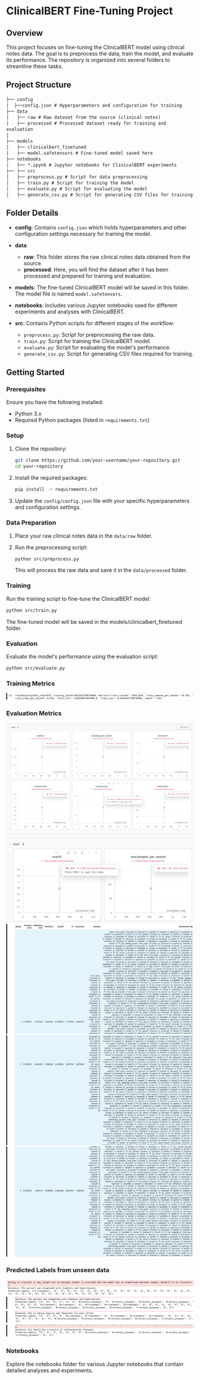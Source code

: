 # ClinicalBERT Fine-Tuning Project

## Overview

This project focuses on fine-tuning the ClinicalBERT model using clinical notes data. The goal is to preprocess the data, train the model, and evaluate its performance. The repository is organized into several folders to streamline these tasks.

## Project Structure

```
├── config
│  ├──config.json # Hyperparameters and configuration for training
├── data
│   ├── raw # Raw dataset from the source (clinical notes)
│   ├── processed # Processed dataset ready for training and evaluation
|
├── models
│   ├── clinicalbert_finetuned    
|   ├── model.safetensors # Fine-tuned model saved here
├── notebooks
│   ├── *.ipynb # Jupyter notebooks for ClinicalBERT experiments
├── ├── src
│   ├── preprocess.py # Script for data preprocessing
│   ├── train.py # Script for training the model
│   ├── evaluate.py # Script for evaluating the model
│   ├── generate_csv.py # Script for generating CSV files for training
```


## Folder Details

- **config**: Contains `config.json` which holds hyperparameters and other configuration settings necessary for training the model.

- **data**:
  - **raw**: This folder stores the raw clinical notes data obtained from the source.
  - **processed**: Here, you will find the dataset after it has been processed and prepared for training and evaluation.

- **models**: The fine-tuned ClinicalBERT model will be saved in this folder. The model file is named `model.safetensors`.

- **notebooks**: Includes various Jupyter notebooks used for different experiments and analyses with ClinicalBERT.

- **src**: Contains Python scripts for different stages of the workflow:
  - `preprocess.py`: Script for preprocessing the raw data.
  - `train.py`: Script for training the ClinicalBERT model.
  - `evaluate.py`: Script for evaluating the model's performance.
  - `generate_csv.py`: Script for generating CSV files required for training.

## Getting Started

### Prerequisites

Ensure you have the following installed:
- Python 3.x
- Required Python packages (listed in `requirements.txt`)

### Setup

1. Clone the repository:
    ```sh
    git clone https://github.com/your-username/your-repository.git
    cd your-repository
    ```

2. Install the required packages:
    ```sh
    pip install -r requirements.txt
    ```

3. Update the `config/config.json` file with your specific hyperparameters and configuration settings.

### Data Preparation

1. Place your raw clinical notes data in the `data/raw` folder.

2. Run the preprocessing script:
    ```sh
    python src/preprocess.py
    ```
   This will process the raw data and save it in the `data/processed` folder.

### Training

Run the training script to fine-tune the ClinicalBERT model:
```sh
python src/train.py
```

The fine-tuned model will be saved in the models/clinicalbert_finetuned folder.

### Evaluation
Evaluate the model's performance using the evaluation script:
```sh
python src/evaluate.py
```
### Training Metrics
![training](images/4.png)

### Evaluation Metrics
![Recall, Precision, Accuracy](images/1.png)
![f1 score](images/2.png)
![Epoch1](images/epoch1.png)
![Epoch2](images/epoch2.png)
![Epoch3](images/epoch3.png)

### Predicted Labels from unseen data
![Predicited labels](images/3.png)
![Predicited labels](images/5.png)
![Predicited labels](images/6.png)
![Predicited labels](images/7.png)

### Notebooks
Explore the notebooks folder for various Jupyter notebooks that contain detailed analyses and experiments.


